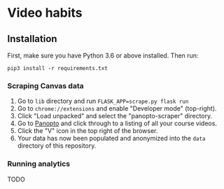 # Video habits

## Installation

First, make sure you have Python 3.6 or above installed. Then run:

```
pip3 install -r requirements.txt
```

### Scraping Canvas data

1. Go to `lib` directory and run `FLASK_APP=scrape.py flask run`
2. Go to `chrome://extensions` and enable "Developer mode" (top-right).
3. Click "Load unpacked" and select the "panopto-scraper" directory.
4. Go to [Panopto](https://stanford-pilot.hosted.panopto.com/Panopto/Pages/Sessions/List.aspx#isSharedWithMe=true) and click through to a listing of all your course videos.
5. Click the "V" icon in the top right of the browser.
6. Your data has now been populated and anonymized into the `data` directory of this repository.

### Running analytics

TODO
